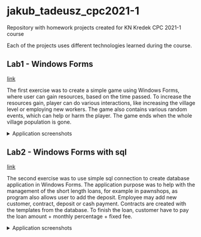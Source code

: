 # jakub_tadeusz_cpc2021-1
Repository with homework projects created for KN Kredek CPC 2021-1 course 

Each of the projects uses different technologies learned during the course.

## Lab1 - Windows Forms 
[link](Lab1-forms)

The first exercise was to create a simple game using Windows Forms, where user can gain resources, based on the time passed. 
To increase the resources gain, player can do various interactions, like increasing the village level or employing new workers.
The game also contains various random events, which can help or harm the player.
The game ends when the whole village population is gone.

<details><summary>Application screenshots</summary>

![S1](/Lab1-forms/s1.JPG)
  
![S2](/Lab1-forms/s2.JPG)
  
![S3](/Lab1-forms/s3.JPG)
  
</details>

## Lab2 - Windows Forms with sql
[link](Lab2-forms-sql)

The second exercise was to use simple sql connection to create database application in Windows Forms.
The application purpose was to help with the management of the short length loans, for example in pawnshops, as program also allows user to add the deposit.
Employee may add new customer, contract, deposit or cash payment. Contracts are created with the templates from the database. To finish the loan, customer have to pay the loan amount + monthly percentage + fixed fee.


<details><summary>Application screenshots</summary>

![S1](/Lab2-forms-sql/S1.png)
  
![S2](/Lab2-forms-sql/S2.JPG)
  
![S3](/Lab2-forms-sql/S3.JPG)
  
![S4](/Lab2-forms-sql/S4.JPG)
  
![S5](/Lab2-forms-sql/S5.JPG)
  
</details>
